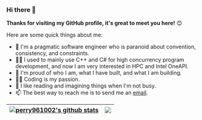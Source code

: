 ### Hi there 👋

**Thanks for visiting my GitHub profile, it's great to meet you here!** 😊

Here are some quick things about me:

- 🔭 I'm a pragmatic software engineer who is paranoid about convention, consistency, and constraints.
- 🕵️‍♀️ I used to mainly use C++ and C# for high concurrency program development, and now I am very interested in HPC and Intel OneAPI.
- 🧸 I'm proud of who I am, what I have built, and what I am building.
- 🧑‍💻 Coding is my passion.
- 💬 I like reading and imagining things when I'm not busy.
- 📫 The best way to reach me is to send me an [email](Perry961002@163.com).

| <a href="https://github.com/anuraghazra/github-readme-stats"><img align="center" src="https://github-readme-stats.vercel.app/api?username=perry961002&show_icons=true&include_all_commits=true&theme=buefy&hide_border=true" alt="perry961002's github stats" /></a> | <a href="https://github.com/anuraghazra/github-readme-stats"><img align="center" src="https://github-readme-stats.vercel.app/api/top-langs/?username=perry961002&layout=compact&theme=buefy&hide_border=true" /></a> |
| ------------- | ------------- |
